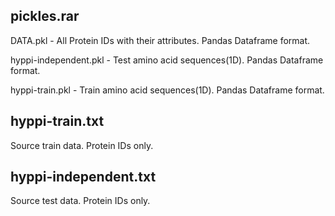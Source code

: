 ## pickles.rar
DATA.pkl - All Protein IDs with their attributes. Pandas Dataframe format.

hyppi-independent.pkl - Test amino acid sequences(1D). Pandas Dataframe format.

hyppi-train.pkl - Train amino acid sequences(1D). Pandas Dataframe format.

## hyppi-train.txt

Source train data. Protein IDs only.

## hyppi-independent.txt

Source test data. Protein IDs only.
